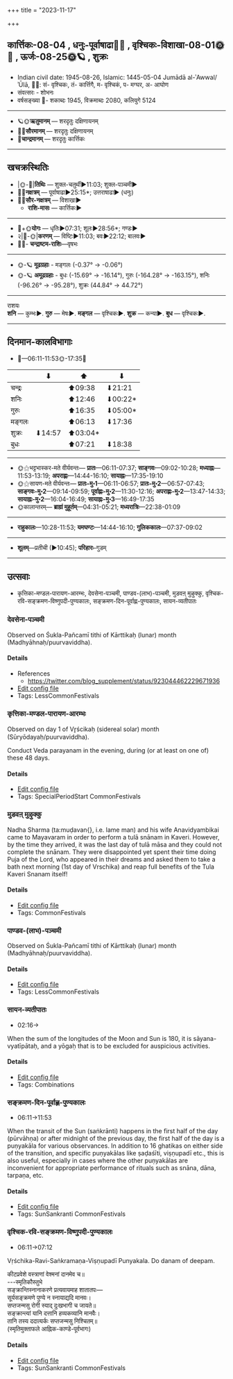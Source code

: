 +++
title = "2023-11-17"

+++
## कार्त्तिकः-08-04  ,  धनुः-पूर्वाषाढा🌛🌌  ,  वृश्चिकः-विशाखा-08-01🌞🌌  ,  ऊर्जः-08-25🌞🪐  ,  शुक्रः
- Indian civil date: 1945-08-26, Islamic: 1445-05-04 Jumādā al-ʾAwwal/ʾŪlā, 🌌🌞: सं- वृश्चिकः, तं- कार्त्तिगै, म- वृश्चिकं, प- मग्घर, अ- आघोण
- संवत्सरः - शोभनः
- वर्षसङ्ख्या 🌛- शकाब्दः 1945, विक्रमाब्दः 2080, कलियुगे 5124
___________________
- 🪐🌞**ऋतुमानम्** — शरदृतुः दक्षिणायनम्
- 🌌🌞**सौरमानम्** — शरदृतुः दक्षिणायनम्
- 🌛**चान्द्रमानम्** — शरदृतुः कार्त्तिकः
___________________


## खचक्रस्थितिः
- |🌞-🌛|**तिथिः** — शुक्ल-चतुर्थी►11:03; शुक्ल-पञ्चमी►  
- 🌌🌛**नक्षत्रम्** — पूर्वाषाढा►25:15*; उत्तराषाढा► (धनुः)  
- 🌌🌞**सौर-नक्षत्रम्** — विशाखा►  
  - **राशि-मासः** — कार्त्तिकः► 
___________________
- 🌛+🌞**योगः** — धृतिः►07:31; शूलः►28:56*; गण्डः►  
- २|🌛-🌞|**करणम्** — विष्टिः►11:03; बवः►22:12; बालवः►  
- 🌌🌛- **चन्द्राष्टम-राशिः**—वृषभः  
___________________
- 🌞-🪐 **मूढग्रहाः** - मङ्गलः (-0.37° → -0.06°)
- 🌞-🪐 **अमूढग्रहाः** - बुधः (-15.69° → -16.14°), गुरुः (-164.28° → -163.15°), शनिः (-96.26° → -95.28°), शुक्रः (44.84° → 44.72°)
___________________
राशयः  
**शनि** — कुम्भः►. **गुरु** — मेषः►. **मङ्गल** — वृश्चिकः►. **शुक्र** — कन्या►. **बुध** — वृश्चिकः►. 
___________________


## दिनमान-कालविभागाः
- 🌅—06:11-11:53🌞-17:35🌇  

|      |⬇     |⬆     |⬇     |
|------|-----|-----|------|
|चन्द्रः|     |⬆09:38 |⬇21:21 |
|शनिः   |     |⬆12:46 |⬇00:22*|
|गुरुः  |     |⬆16:35 |⬇05:00*|
|मङ्गलः |     |⬆06:13 |⬇17:36 |
|शुक्रः |⬇14:57 |⬆03:04*|     |
|बुधः   |     |⬆07:21 |⬇18:38 |
___________________
- 🌞⚝भट्टभास्कर-मते वीर्यवन्तः— **प्रातः**—06:11-07:37; **साङ्गवः**—09:02-10:28; **मध्याह्नः**—11:53-13:19; **अपराह्णः**—14:44-16:10; **सायाह्नः**—17:35-19:10  
- 🌞⚝सायण-मते वीर्यवन्तः— **प्रातः-मु॰1**—06:11-06:57; **प्रातः-मु॰2**—06:57-07:43; **साङ्गवः-मु॰2**—09:14-09:59; **पूर्वाह्णः-मु॰2**—11:30-12:16; **अपराह्णः-मु॰2**—13:47-14:33; **सायाह्नः-मु॰2**—16:04-16:49; **सायाह्नः-मु॰3**—16:49-17:35  
- 🌞कालान्तरम्— **ब्राह्मं मुहूर्तम्**—04:31-05:21; **मध्यरात्रिः**—22:38-01:09  
___________________
- **राहुकालः**—10:28-11:53; **यमघण्टः**—14:44-16:10; **गुलिककालः**—07:37-09:02  
___________________
- **शूलम्**—प्रतीची (►10:45); **परिहारः**–गुडम्  
___________________

## उत्सवाः
- कृत्तिका-मण्डल-पारायण-आरम्भः, देवसेना-पञ्चमी, पाण्डव-(लाभ)-पञ्चमी, मुडवऩ् मुऴुक्कु, वृश्चिक-रवि-सङ्क्रमण-विष्णुपदी-पुण्यकालः, सङ्क्रमण-दिन-पूर्वाह्ण-पुण्यकालः, सायन-व्यतीपातः
### देवसेना-पञ्चमी

Observed on Śukla-Pañcamī tithi of Kārttikaḥ (lunar) month (Madhyāhnaḥ/puurvaviddha). 



#### Details
- References
  - https://twitter.com/blog_supplement/status/923044462229671936
- [Edit config file](https://github.com/jyotisham/adyatithi/blob/master/general/lunar_month/tithi/08/05/dEvasEnA~paJcamI.toml)
- Tags: LessCommonFestivals


### कृत्तिका-मण्डल-पारायण-आरम्भः

Observed on day 1 of Vr̥ścikaḥ (sidereal solar) month (Sūryōdayaḥ/puurvaviddha). 

Conduct Veda parayanam in the evening, during (or at least on one of) these 48 days.

#### Details
- [Edit config file](https://github.com/jyotisham/adyatithi/blob/master/time_focus/misc/sidereal_solar_month/day/08/01/kRttikA-maNDala-pArAyaNa-ArambhaH.toml)
- Tags: SpecialPeriodStart CommonFestivals


### मुडवऩ् मुऴुक्कु



Nadha Sharma (ta:muḍavan{}, i.e. lame man) and his wife Anavidyambikai came to Mayavaram in order to perform a tulā snānam in Kaveri. However, by the time they arrived, it was the last day of tulā māsa and they could not complete the snānam. They were disappointed yet spent their time doing Puja of the Lord, who appeared in their dreams and asked them to take a bath next morning (1st day of Vrschika) and reap full benefits of the Tula Kaveri Snanam itself!

#### Details
- [Edit config file](https://github.com/jyotisham/adyatithi/blob/master/tamil/description_only/muDavan2_muzhukku.toml)
- Tags: CommonFestivals


### पाण्डव-(लाभ)-पञ्चमी

Observed on Śukla-Pañcamī tithi of Kārttikaḥ (lunar) month (Madhyāhnaḥ/puurvaviddha). 



#### Details
- [Edit config file](https://github.com/jyotisham/adyatithi/blob/master/general/lunar_month/tithi/08/05/pANDava~%28lAbha%29-paJcamI.toml)
- Tags: LessCommonFestivals


### सायन-व्यतीपातः
- 02:16→



When the sum of the longitudes of the Moon and Sun is 180, it is sāyana-vyatīpātaḥ, and a yōgaḥ that is to be excluded for auspicious activities.

#### Details
- [Edit config file](https://github.com/jyotisham/adyatithi/blob/master/time_focus/misc_combinations/description_only/sAyana-vyatIpAtaH.toml)
- Tags: Combinations


### सङ्क्रमण-दिन-पूर्वाह्ण-पुण्यकालः
- 06:11→11:53



When the transit of the Sun (saṅkrānti) happens in the first half of the day (pūrvāhṇa) or after midnight of the previous day, the first half of the day is a puṇyakāla for various observances. In addition to 16 ghatikas on either side of the transition, and specific puṇyakālas like ṣaḍaśīti, viṣṇupadī etc., this is also useful, especially in cases where the other puṇyakālas are inconvenient for appropriate performance of rituals such as snāna, dāna, tarpaṇa, etc.

#### Details
- [Edit config file](https://github.com/jyotisham/adyatithi/blob/master/time_focus/sankrAnti/description_only/saGkramaNa-dina-pUrvAhNa-puNyakAlaH.toml)
- Tags: SunSankranti CommonFestivals


### वृश्चिक-रवि-सङ्क्रमण-विष्णुपदी-पुण्यकालः
- 06:11→07:12



Vṛśchika-Ravi-Saṅkramaṇa-Viṣṇupadī Punyakala. Do danam of deepam.

कीटप्रवेशे वस्त्राणां वेश्मनां दानमेव च॥  
---स्मृतिकौस्तुभे  
सङ्क्रान्तिस्नानाकरणे प्रत्यवायमाह शातातपः—  
सूर्यसङ्क्रमणे पुण्ये न स्नायाद्यदि मानवः।  
सप्तजन्मसु रोगी स्याद् दुःखभागी च जायते॥  
सङ्क्रान्त्यां यानि दत्तानि हव्यकव्यानि मानवैः।  
तानि तस्य ददात्यर्कः सप्तजन्मसु निश्चितम्॥  
(स्मृतिमुक्ताफले आह्निक-काण्डे-पूर्वभागः)



#### Details
- [Edit config file](https://github.com/jyotisham/adyatithi/blob/master/time_focus/sankrAnti/description_only/vRzcika-ravi-saGkramaNa-viSNupadI-puNyakAlaH.toml)
- Tags: SunSankranti CommonFestivals


